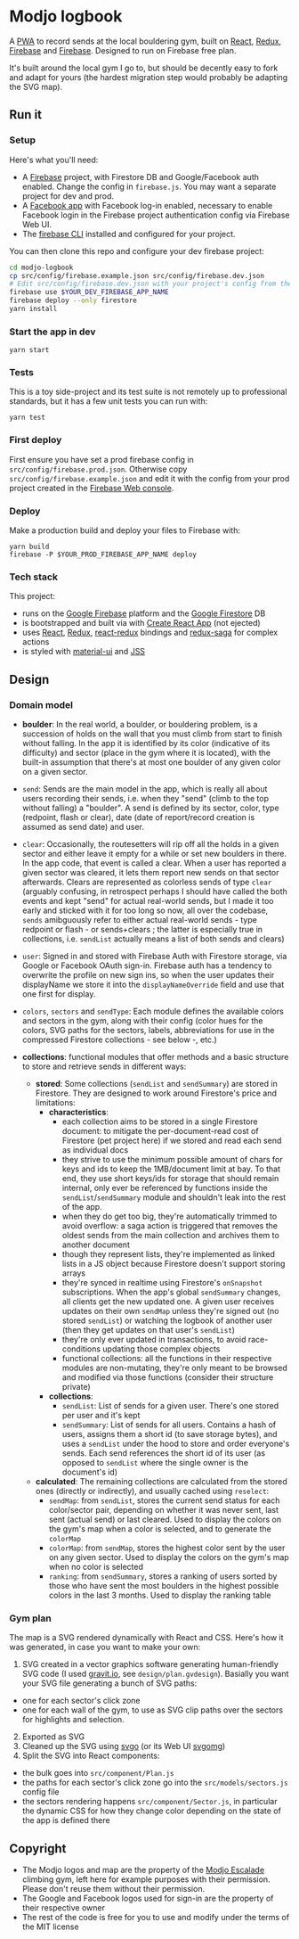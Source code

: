 # Modjo logbook

A [PWA](https://developers.google.com/web/progressive-web-apps/) to record sends at the local bouldering gym, built on [React](https://reactjs.org/), [Redux](https://redux.js.org/), [Firebase](https://firebase.google.com/) and [Firebase](https://firebase.google.com/docs/firestore/). Designed to run on Firebase free plan.

It's built around the local gym I go to, but should be decently easy to fork and adapt for yours (the hardest migration step would probably be adapting the SVG map).

## Run it

### Setup

Here's what you'll need:

- A [Firebase](https://firebase.google.com/) project, with Firestore DB and Google/Facebook auth enabled. Change the config in `firebase.js`. You may want a separate project for dev and prod.
- A [Facebook app](https://developers.facebook.com/) with Facebook log-in enabled, necessary to enable Facebook login in the Firebase project authentication config via Firebase Web UI.
- The [firebase CLI](https://firebase.google.com/docs/cli/) installed and configured for your project.

You can then clone this repo and configure your dev firebase project:

```bash
cd modjo-logbook
cp src/config/firebase.example.json src/config/firebase.dev.json
# Edit src/config/firebase.dev.json with your project's config from the Firebase console
firebase use $YOUR_DEV_FIREBASE_APP_NAME
firebase deploy --only firestore
yarn install
```

### Start the app in dev

```
yarn start
```

### Tests

This is a toy side-project and its test suite is not remotely up to professional standards, but it has a few unit tests you can run with:

```
yarn test
```

### First deploy

First ensure you have set a prod firebase config in `src/config/firebase.prod.json`. Otherwise copy `src/config/firebase.example.json` and edit it with the config from your prod project created in the [Firebase Web console](https://firebase.google.com/).

### Deploy

Make a production build and deploy your files to Firebase with:

```
yarn build
firebase -P $YOUR_PROD_FIREBASE_APP_NAME deploy
```

### Tech stack

This project:

- runs on the [Google Firebase](https://firebase.google.com/) platform and the [Google Firestore](https://firebase.google.com/docs/firestore/) DB
- is bootstrapped and built via with [Create React App](https://github.com/facebookincubator/create-react-app) (not ejected)
- uses [React](https://reactjs.org/), [Redux](https://redux.js.org/), [react-redux](https://github.com/reduxjs/react-redux) bindings and [redux-saga](https://redux-saga.js.org/) for complex actions
- is styled with [material-ui](https://material-ui.com/) and [JSS](https://github.com/cssinjs/jss)

## Design

### Domain model

- **boulder**: In the real world, a boulder, or bouldering problem, is a succession of holds on the wall that you must climb from start to finish without falling. In the app it is identified by its color (indicative of its difficulty) and sector (place in the gym where it is located), with the built-in assumption that there's at most one boulder of any given color on a given sector.
- `send`: Sends are the main model in the app, which is really all about users recording their sends, i.e. when they "send" (climb to the top without falling) a "boulder". A send is defined by its sector, color, type (redpoint, flash or clear), date (date of report/record creation is assumed as send date) and user.
- `clear`: Occasionally, the routesetters will rip off all the holds in a given sector and either leave it empty for a while or set new boulders in there. In the app code, that event is called a clear. When a user has reported a given sector was cleared, it lets them report new sends on that sector afterwards. Clears are represented as colorless sends of type `clear` (arguably confusing, in retrospect perhaps I should have called the both events and kept "send" for actual real-world sends, but I made it too early and sticked with it for too long so now, all over the codebase, `sends` amibguously refer to either actual real-world sends - type redpoint or flash - or sends+clears ; the latter is especially true in collections, i.e. `sendList` actually means a list of both sends and clears)
- `user`: Signed in and stored with Firebase Auth with Firestore storage, via Google or Facebook OAuth sign-in. Firebase auth has a tendency to overwrite the profile on new sign ins, so when the user updates their displayName we store it into the `displayNameOverride` field and use that one first for display.
- `colors`, `sectors` and `sendType`: Each module defines the available colors and sectors in the gym, along with their config (color hues for the colors, SVG paths for the sectors, labels, abbreviations for use in the compressed Firestore collections - see below -, etc.)

- **collections**: functional modules that offer methods and a basic structure to store and retrieve sends in different ways:
  - **stored**: Some collections (`sendList` and `sendSummary`) are stored in Firestore. They are designed to work around Firestore's price and limitations:
    - **characteristics**:
      - each collection aims to be stored in a single Firestore document: to mitigate the per-document-read cost of Firestore (pet project here) if we stored and read each send as individual docs
      - they strive to use the minimum possible amount of chars for keys and ids to keep the 1MB/document limit at bay. To that end, they use short keys/ids for storage that should remain internal, only ever be referenced by functions inside the `sendList`/`sendSummary` module and shouldn't leak into the rest of the app.
      - when they do get too big, they're automatically trimmed to avoid overflow: a saga action is triggered that removes the oldest sends from the main collection and archives them to another document
      - though they represent lists, they're implemented as linked lists in a JS object because Firestore doesn't support storing arrays
      - they're synced in realtime using Firestore's `onSnapshot` subscriptions. When the app's global `sendSummary` changes, all clients get the new updated one. A given user receives updates on their own `sendMap` unless they're signed out (no stored `sendList`) or watching the logbook of another user (then they get updates on that user's `sendList`)
      - they're only ever updated in transactions, to avoid race-conditions updating those complex objects
      - functional collections: all the functions in their respective modules are non-mutating, they're only meant to be browsed and modified via those functions (consider their structure private)
    - **collections**:
      - `sendList`: List of sends for a given user. There's one stored per user and it's kept
      - `sendSummary`: List of sends for all users. Contains a hash of users, assigns them a short id (to save storage bytes), and uses a `sendList` under the hood to store and order everyone's sends. Each send references the short id of its user (as opposed to `sendList` where the single owner is the document's id)
  - **calculated**: The remaining collections are calculated from the stored ones (directly or indirectly), and usually cached using `reselect`:
    - `sendMap`: from `sendList`, stores the current send status for each color/sector pair, depending on whether it was never sent, last sent (actual send) or last cleared. Used to display the colors on the gym's map when a color is selected, and to generate the `colorMap`
    - `colorMap`: from `sendMap`, stores the highest color sent by the user on any given sector. Used to display the colors on the gym's map when no color is selected
    - `ranking`: from `sendSummary`, stores a ranking of users sorted by those who have sent the most boulders in the highest possible colors in the last 3 months. Used to display the ranking table

### Gym plan

The map is a SVG rendered dynamically with React and CSS. Here's how it was generated, in case you want to make your own:

1. SVG created in a vector graphics software generating human-friendly SVG code (I used [gravit.io](https://designer.gravit.io/), see `design/plan.gvdesign`). Basially you want your SVG file generating a bunch of SVG paths:
  - one for each sector's click zone
  - one for each wall of the gym, to use as SVG clip paths over the sectors for highlights and selection.
2. Exported as SVG
3. Cleaned up the SVG using [svgo](https://github.com/svg/svgo) (or its Web UI [svgomg](https://jakearchibald.github.io/svgomg/))
4. Split the SVG into React components:
  - the bulk goes into `src/component/Plan.js`
  - the paths for each sector's click zone go into the `src/models/sectors.js` config file
  - the sectors rendering happens `src/component/Sector.js`, in particular the dynamic CSS for how they change color depending on the state of the app is defined there

## Copyright

- The Modjo logos and map are the property of the [Modjo Escalade](http://www.modjo-escalade.fr/) climbing gym, left here for example purposes with their permission. Please don't reuse them without their permission.
- The Google and Facebook logos used for sign-in are the property of their respective owner
- The rest of the code is free for you to use and modify under the terms of the MIT license
